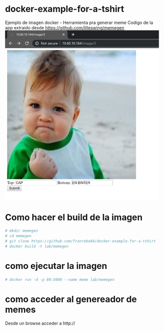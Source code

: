 # docker-example-for-a-tshirt
Ejemplo de imagen docker - Herramienta pra generar meme
Codigo de la app extraido desde https://github.com/lilleswing/memegen
![Image description](https://github.com/franrebo84/docker-example-for-a-tshirt/raw/master/aa.png)
# Como hacer el build de la imagen
```bash
# mkdir memegen
# cd memegen
# git clone https://github.com/franrebo84/docker-example-for-a-tshirt
# docker build -t lab/memegen 
```

# como ejecutar la imagen
```bash
# docker run -d -p 80:5000 --name meme lab/memegen
```


# como acceder al genereador de memes

Desde un browse acceder a http://<ip del docker host>


